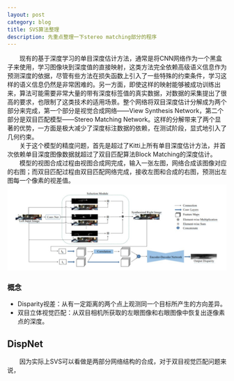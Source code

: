 ```yaml
---
layout: post
category: blog
title: SVS算法整理
description: 先重点整理一下stereo matching部分的程序
---
```


　　现有的基于深度学习的单目深度估计方法，通常是将CNN网络作为一个黑盒子来使用，学习图像块到深度值的直接映射，这类方法完全依赖高级语义信息作为预测深度的依据，尽管有些方法在损失函数上引入了一些特殊的约束条件，学习这样的语义信息仍然是非常困难的。另一方面，即使这样的映射能够被成功训练出来，算法可能需要非常大量的带有深度标签值的真实数据，对数据的采集提出了很高的要求，也限制了这类技术的适用场景。整个网络将双目深度估计分解成为两个部分来完成，第一个部分是视觉合成网络——View Synthesis Network，第二个部分是双目匹配模型——Stereo Matching Network。这样的分解带来了两个显著的优势，一方面是极大减少了深度标注数据的依赖，在测试阶段，显式地引入了几何约束。<br>
　　关于这个模型的精度问题，首先是超过了Kitti上所有单目深度估计方法，并首次依赖单目深度图像数据就超过了双目匹配算法Block Matching的深度估计。<br>
　　模型的视图合成过程由视图合成网完成，输入一张左图，网络合成该图像对应的右图；而双目匹配过程由双目匹配网络完成，接收左图和合成的右图，预测出左图每一个像素的视差值。![/downloads/SVS.png](/downloads/SVS.png)

### 概念
- Disparity视差：从有一定距离的两个点上观测同一个目标所产生的方向差异。
- 双目立体视觉匹配：从双目相机所获取的左眼图像和右眼图像中恢复出逐像素点的深度。<br>

## DispNet
　　因为实际上SVS可以看做是两部分网络结构的合成，对于双目视觉匹配问题来说，